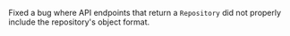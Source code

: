 Fixed a bug where API endpoints that return a `Repository` did not properly include the repository's object format.
